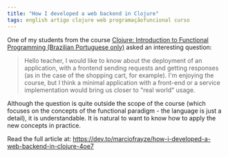 ```yaml
---
title: "How I developed a web backend in Clojure"
tags: english artigo clojure web programaçãofuncional curso
---
```


One of my students from the course [Clojure: Introduction to Functional Programming (Brazilian Portuguese only)](https://cursos.segunda.tech) asked an interesting question:

>Hello teacher, I would like to know about the deployment of an application, with a frontend sending requests and getting responses (as in the case of the shopping cart, for example). I'm enjoying the course, but I think a minimal application with a front-end or a service implementation would bring us closer to "real world" usage.

Although the question is quite outside the scope of the course (which focuses on the concepts of the functional paradigm - the language is just a detail), it is understandable. It is natural to want to know how to apply the new concepts in practice.

Read the full article at: https://dev.to/marciofrayze/how-i-developed-a-web-backend-in-clojure-4oe7